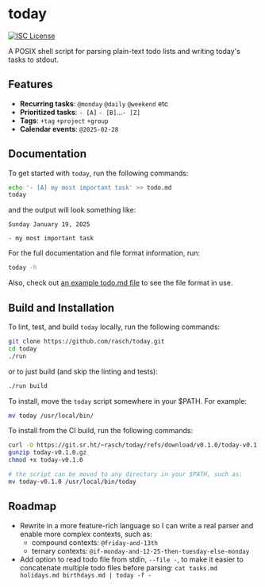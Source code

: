 # today

[![ISC License](https://img.shields.io/badge/License-ISC-green.svg)](LICENSE)

A POSIX shell script for parsing plain-text todo lists and writing today's
tasks to stdout.

## Features

- **Recurring tasks**: `@monday` `@daily` `@weekend` etc
- **Prioritized tasks**: `- [A]` `- [B]`...`- [Z]`
- **Tags**: `+tag` `+project` `+group`
- **Calendar events**: `@2025-02-28`

## Documentation

To get started with `today`, run the following commands:

```bash
echo '- [A] my most important task' >> todo.md
today
```

and the output will look something like:

```console
Sunday January 19, 2025

- my most important task
```

For the full documentation and file format information, run:

```bash
today -h
```

Also, check out [an example todo.md file][example] to see the file format in
use.

[example]: https://github.com/rasch/today/blob/main/example/todo.md?plain=1

## Build and Installation

To lint, test, and build `today` locally, run the following commands:

```bash
git clone https://github.com/rasch/today.git
cd today
./run
```

or to just build (and skip the linting and tests):

```bash
./run build
```

To install, move the `today` script somewhere in your $PATH. For example:

```bash
mv today /usr/local/bin/
```

To install from the CI build, run the following commands:

```bash
curl -O https://git.sr.ht/~rasch/today/refs/download/v0.1.0/today-v0.1.0.gz
gunzip today-v0.1.0.gz
chmod +x today-v0.1.0

# the script can be moved to any directory in your $PATH, such as:
mv today-v0.1.0 /usr/local/bin/today
```

## Roadmap

- Rewrite in a more feature-rich language so I can write a real parser and
  enable more complex contexts, such as:
  - compound contexts: `@friday-and-13th`
  - ternary contexts: `@if-monday-and-12-25-then-tuesday-else-monday`
- Add option to read todo file from stdin, `--file -`, to make it easier to
  concatenate multiple todo files before parsing:
  `cat tasks.md holidays.md birthdays.md | today -f -`
